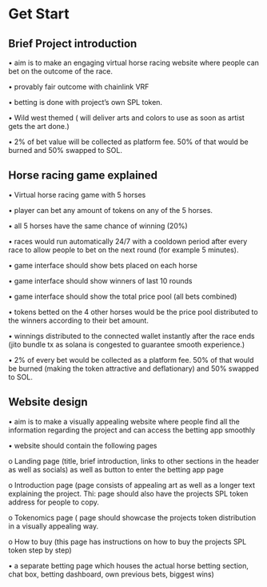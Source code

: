 # Get Start

## Brief Project introduction

•	aim is to make an engaging virtual horse racing website where people can bet on the outcome of the race.

•	provably fair outcome with chainlink VRF

•	betting is done with project’s own SPL token.

•	Wild west themed ( will deliver arts and colors to use as soon as artist gets the art done.)

•	2% of bet value will be collected as platform fee. 50% of that would be burned and 50% swapped to SOL.


## Horse racing game explained

•	Virtual horse racing game with 5 horses

•	player can bet any amount of tokens on any of the 5 horses.

•	all 5 horses have the same chance of winning (20%)

•	races would run automatically 24/7 with a cooldown period after every race to allow people to bet on the next round (for example 5 minutes).

•	game interface should show bets placed on each horse

•	game interface should show winners of last 10 rounds

•	game interface should show the total price pool (all bets combined)

•	tokens betted on the 4 other horses would be the price pool distributed to the winners according to their bet amount.

•	winnings distributed to the connected wallet instantly after the race ends (jito bundle tx as solana is congested to guarantee smooth experience.)

•	2% of every bet would be collected as a platform fee. 50% of that would be burned (making the token attractive and deflationary) and 50% swapped to SOL.


## Website design

•	aim is to make a visually appealing website where people find all the information regarding the project and can access the betting app smoothly

•	website should contain the following pages

o Landing page (title, brief introduction, links to other sections in the header as well as socials) as well as button to enter the betting app page

o Introduction page (page consists of appealing art as well as a longer text explaining the project. Thi: page should also have the projects SPL token address for people to copy.

o Tokenomics page ( page should showcase the projects token distribution in a visually appealing way.

o How to buy (this page has instructions on how to buy the projects SPL token step by step)

• a separate betting page which houses the actual horse betting section, chat box, betting dashboard, own previous bets, biggest wins)

